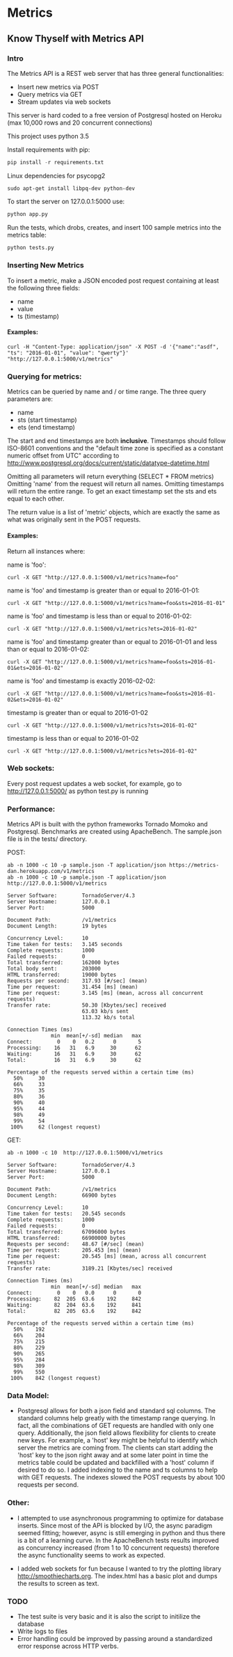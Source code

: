 # Metrics
## Know Thyself with Metrics API

### Intro

The Metrics API is a REST web server that has three general functionalities:
- Insert new metrics via POST
- Query metrics via GET
- Stream updates via web sockets

This server is hard coded to a free version of Postgresql hosted on Heroku (max 10,000 rows and 20 concurrent connections)


This project uses python 3.5


Install requirements with pip:

```python
pip install -r requirements.txt
```

Linux dependencies for psycopg2
  
```
sudo apt-get install libpq-dev python-dev
```

To start the server on 127.0.0.1:5000 use:

```python
python app.py
```

Run the tests, which drobs, creates, and insert 100 sample metrics into the metrics table:

```python
python tests.py
```

### Inserting New Metrics

To insert a metric, make a JSON encoded post request containing at least the following three fields:
  - name
  - value
  - ts (timestamp)

#### Examples:

```
curl -H "Content-Type: application/json" -X POST -d '{"name":"asdf", "ts": "2016-01-01", "value": "qwerty"}' "http://127.0.0.1:5000/v1/metrics"
```

### Querying for metrics:

Metrics can be queried by name and / or time range. The three query parameters are:
  - name
  - sts (start timestamp)
  - ets (end timestamp)

The start and end timestamps are both **inclusive**.
Timestamps should follow ISO-8601 conventions and the "default time zone is specified as a constant numeric offset from UTC" according to http://www.postgresql.org/docs/current/static/datatype-datetime.html

Omitting all parameters will return everything (SELECT * FROM metrics)
Omitting 'name' from the request will return all names.
Omitting timestamps will return the entire range.
To get an exact timestamp set the sts and ets equal to each other.


The return value is a list of 'metric' objects, which are exactly the same as what was originally sent in the POST requests.


#### Examples:

Return all instances where:
  
  name is 'foo':
  
```
curl -X GET "http://127.0.0.1:5000/v1/metrics?name=foo"
```
  
  name is 'foo' and timestamp is greater than or equal to 2016-01-01:
  
```
curl -X GET "http://127.0.0.1:5000/v1/metrics?name=foo&sts=2016-01-01"
```
  
  name is 'foo' and timestamp is less than or equal to 2016-01-02:
  
```
curl -X GET "http://127.0.0.1:5000/v1/metrics?ets=2016-01-02"
```
  
  name is 'foo' and timestamp greater than or equal to 2016-01-01 and less than or equal to 2016-01-02:
  
```
curl -X GET "http://127.0.0.1:5000/v1/metrics?name=foo&sts=2016-01-01&ets=2016-01-02"
```
  
  name is 'foo' and timestamp is exactly 2016-02-02:
  
```
curl -X GET "http://127.0.0.1:5000/v1/metrics?name=foo&sts=2016-01-02&ets=2016-01-02"
```

  timestamp is greater than or equal to 2016-01-02
      
```
curl -X GET "http://127.0.0.1:5000/v1/metrics?sts=2016-01-02"
```
  
  timestamp is less than or equal to 2016-01-02

```
curl -X GET "http://127.0.0.1:5000/v1/metrics?ets=2016-01-02"
```

### Web sockets:
  Every post request updates a web socket, for example, go to http://127.0.0.1:5000/ as python test.py is running


### Performance:
Metrics API is built with the python frameworks Tornado Momoko and Postgresql.  Benchmarks are created using ApacheBench. The sample.json file is in the tests/ directory.


POST:

  ```
  ab -n 1000 -c 10 -p sample.json -T application/json https://metrics-dan.herokuapp.com/v1/metrics
  ab -n 1000 -c 10 -p sample.json -T application/json http://127.0.0.1:5000/v1/metrics

  Server Software:        TornadoServer/4.3
  Server Hostname:        127.0.0.1
  Server Port:            5000

  Document Path:          /v1/metrics
  Document Length:        19 bytes

  Concurrency Level:      10
  Time taken for tests:   3.145 seconds
  Complete requests:      1000
  Failed requests:        0
  Total transferred:      162000 bytes
  Total body sent:        203000
  HTML transferred:       19000 bytes
  Requests per second:    317.93 [#/sec] (mean)
  Time per request:       31.454 [ms] (mean)
  Time per request:       3.145 [ms] (mean, across all concurrent requests)
  Transfer rate:          50.30 [Kbytes/sec] received
                          63.03 kb/s sent
                          113.32 kb/s total

  Connection Times (ms)
                min  mean[+/-sd] median   max
  Connect:        0    0   0.2      0       5
  Processing:    16   31   6.9     30      62
  Waiting:       16   31   6.9     30      62
  Total:         16   31   6.9     30      62

  Percentage of the requests served within a certain time (ms)
    50%     30
    66%     33
    75%     35
    80%     36
    90%     40
    95%     44
    98%     49
    99%     54
   100%     62 (longest request)
  ```


GET:

  ```
  ab -n 1000 -c 10  http://127.0.0.1:5000/v1/metrics

  Server Software:        TornadoServer/4.3
  Server Hostname:        127.0.0.1
  Server Port:            5000

  Document Path:          /v1/metrics
  Document Length:        66900 bytes

  Concurrency Level:      10
  Time taken for tests:   20.545 seconds
  Complete requests:      1000
  Failed requests:        0
  Total transferred:      67096000 bytes
  HTML transferred:       66900000 bytes
  Requests per second:    48.67 [#/sec] (mean)
  Time per request:       205.453 [ms] (mean)
  Time per request:       20.545 [ms] (mean, across all concurrent requests)
  Transfer rate:          3189.21 [Kbytes/sec] received

  Connection Times (ms)
                min  mean[+/-sd] median   max
  Connect:        0    0   0.0      0       0
  Processing:    82  205  63.6    192     842
  Waiting:       82  204  63.6    192     841
  Total:         82  205  63.6    192     842

  Percentage of the requests served within a certain time (ms)
    50%    192
    66%    204
    75%    215
    80%    229
    90%    265
    95%    284
    98%    309
    99%    550
   100%    842 (longest request)
  ```

### Data Model:
- Postgresql allows for both a json field and standard sql columns.  The standard columns help greatly with the timestamp range querying.  In fact, all the combinations of GET requests are handled with only one query.  Additionally, the json field allows flexibility for clients to create new keys.  For example, a 'host' key might be helpful to identify which server the metrics are coming from.  The clients can start adding the 'host' key to the json right away and at some later point in time the metrics table could be updated and backfilled with a 'host' column if desired to do so.  I added indexing to the name and ts columns to help with GET requests.  The indexes slowed the POST requests by about 100 requests per second.


### Other:

- I attempted to use asynchronous programming to optimize for database inserts.  Since most of the API is blocked by I/O, the async paradigm seemed fitting; however, async is still emerging in python and thus there is a bit of a learning curve. In the ApacheBench tests results improved as concurrency increased (from 1 to 10 concurrent requests) therefore the async functionality seems to work as expected.

- I added web sockets for fun because I wanted to try the plotting library http://smoothiecharts.org.  The index.html has a basic plot and dumps the results to screen as text.


### TODO
- The test suite is very basic and it is also the script to initilize the database
- Write logs to files
- Error handling could be improved by passing around a standardized error response across HTTP verbs.
